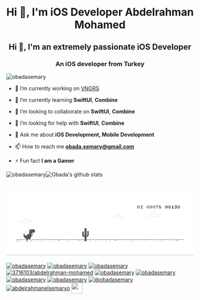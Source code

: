 <h1 align="center">Hi 👋, I'm iOS Developer Abdelrahman Mohamed</h1>
<h2 align="center">Hi 👋, I'm an extremely passionate iOS Developer</h2>
<h3 align="center">An iOS developer from Turkey</h3>

<p align="left"> <img src="https://komarev.com/ghpvc/?username=obadasemary" alt="obadasemary" /> </p>

- 🔭 I’m currently working on [VNGRS](https://vngrs.com/)

- 🌱 I’m currently learning **SwiftUI**, **Combine**

- 👯 I’m looking to collaborate on **SwiftUI**, **Combine**

- 🤝 I’m looking for help with **SwiftUI**, **Combine**

- 💬 Ask me about **iOS Development, Mobile Development**

- 📫 How to reach me **obada.semary@gmail.com**

- ⚡ Fun fact **I am a Gamer**

![Obada's github stats](https://github-readme-stats.vercel.app/api?username=obadasemary&show_icons=true&count_private=true)
<img align="left" src="https://github-readme-stats.vercel.app/api/top-langs/?username=obadasemary&layout=compact&hide=html" alt="obadasemary" />

#
![image](https://github.com/obadasemary/obadasemary/blob/master/dino.gif)

<p align="left">
<a href="https://dev.to/obadasemary" target="blank"><img align="center" src="https://cdn.jsdelivr.net/npm/simple-icons@3.0.1/icons/dev-dot-to.svg" alt="obadasemary" height="30" width="30" /></a>
<a href="https://twitter.com/obadasemary" target="blank"><img align="center" src="https://cdn.jsdelivr.net/npm/simple-icons@3.0.1/icons/twitter.svg" alt="obadasemary" height="30" width="30" /></a>
<a href="https://linkedin.com/in/obadasemary" target="blank"><img align="center" src="https://cdn.jsdelivr.net/npm/simple-icons@3.0.1/icons/linkedin.svg" alt="obadasemary" height="30" width="30" /></a>
<a href="https://stackoverflow.com/users/3716103/abdelrahman-mohamed" target="blank"><img align="center" src="https://cdn.jsdelivr.net/npm/simple-icons@3.0.1/icons/stackoverflow.svg" alt="3716103/abdelrahman-mohamed" height="30" width="30" /></a>
<a href="https://fb.com/obadasemary" target="blank"><img align="center" src="https://cdn.jsdelivr.net/npm/simple-icons@3.0.1/icons/facebook.svg" alt="obadasemary" height="30" width="30" /></a>
<a href="https://instagram.com/obadasemary" target="blank"><img align="center" src="https://cdn.jsdelivr.net/npm/simple-icons@3.0.1/icons/instagram.svg" alt="obadasemary" height="30" width="30" /></a>
<a href="https://dribbble.com/obadasemary" target="blank"><img align="center" src="https://cdn.jsdelivr.net/npm/simple-icons@3.0.1/icons/dribbble.svg" alt="obadasemary" height="30" width="30" /></a>
<a href="https://www.behance.net/obadasemary" target="blank"><img align="center" src="https://cdn.jsdelivr.net/npm/simple-icons@3.0.1/icons/behance.svg" alt="obadasemary" height="30" width="30" /></a>
<a href="https://medium.com/@obadasemary" target="blank"><img align="center" src="https://cdn.jsdelivr.net/npm/simple-icons@3.0.1/icons/medium.svg" alt="@obadasemary" height="30" width="30" /></a>
<a href="https://www.youtube.com/c/abdelrahmanelsemaryo" target="blank"><img align="center" src="https://cdn.jsdelivr.net/npm/simple-icons@3.0.1/icons/youtube.svg" alt="abdelrahmanelsemaryo" height="30" width="30" /></a>
<a href="https://t.me/obadasemary" alt="Telegram" target="blank"><img align="center" src="https://cdn.jsdelivr.net/npm/simple-icons@3.0.1/icons/telegram.svg" height="30" width="30"></a>
</p>
